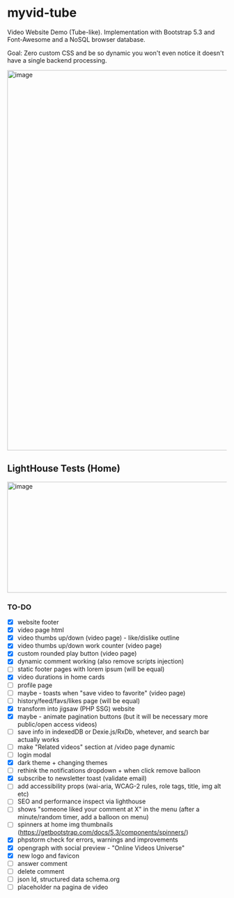 # myvid-tube
Video Website Demo (Tube-like). Implementation with Bootstrap 5.3 and Font-Awesome and a NoSQL browser database.  

Goal: Zero custom CSS and be so dynamic you won't even notice it doesn't have a single backend processing. 

<img width="1450" height="874" alt="image" src="https://github.com/user-attachments/assets/5d086939-294f-449d-9060-2cbfb0a7ad28" />

## LightHouse Tests (Home)
<img width="603" height="255" alt="image" src="https://github.com/user-attachments/assets/9eb6970c-baf1-4a49-a7e6-7fadd98259cc" />


### TO-DO
- [x] website footer
- [x] video page html
- [x] video thumbs up/down (video page) - like/dislike outline
- [x] video thumbs up/down work counter (video page)
- [x] custom rounded play button (video page)
- [x] dynamic comment working (also remove scripts injection)
- [ ] static footer pages with lorem ipsum (will be equal)
- [x] video durations in home cards
- [ ] profile page
- [ ] maybe - toasts when "save video to favorite" (video page)
- [ ] history/feed/favs/likes page (will be equal)
- [x] transform into jigsaw (PHP SSG) website
- [x] maybe - animate pagination buttons (but it will be necessary more public/open access videos)
- [ ] save info in indexedDB or Dexie.js/RxDb, whetever, and search bar actually works
- [ ] make "Related videos" section at /video page dynamic
- [ ] login modal
- [x] dark theme + changing themes
- [ ] rethink the notifications dropdown + when click remove balloon
- [x] subscribe to newsletter toast (validate email)
- [ ] add accessibility props (wai-aria, WCAG-2 rules, role tags, title, img alt etc)
- [ ] SEO and performance inspect via lighthouse
- [ ] shows "someone liked your comment at X"  in the menu (after a minute/random timer, add a balloon on menu)
- [ ] spinners at home img thumbnails (https://getbootstrap.com/docs/5.3/components/spinners/)
- [x] phpstorm check for errors, warnings and improvements
- [x] opengraph with social preview - "Online Videos Universe"
- [x] new logo and favicon
- [ ] answer comment
- [ ] delete comment
- [ ] json ld, structured data schema.org
- [ ] placeholder na pagina de video
